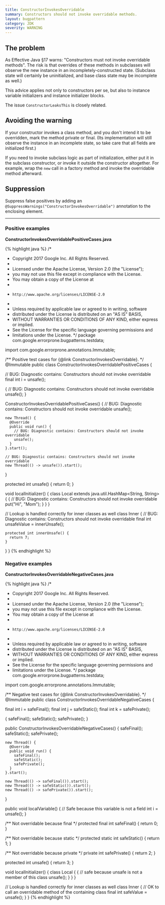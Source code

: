 ```yaml
---
title: ConstructorInvokesOverridable
summary: Constructors should not invoke overridable methods.
layout: bugpattern
category: JDK
severity: WARNING
---
```


<!--
*** AUTO-GENERATED, DO NOT MODIFY ***
To make changes, edit the @BugPattern annotation or the explanation in docs/bugpattern.
-->

## The problem
As Effective Java §17 warns: "Constructors must not invoke overridable methods".
The risk is that overrides of these methods in subclasses will observe the new
instance in an incompletely-constructed state. (Subclass state will certainly be
uninitialized, and base class state may be incomplete as well.)

This advice applies not only to constructors per se, but also to instance
variable initializers and instance initializer blocks.

The issue `ConstructorLeaksThis` is closely related.

## Avoiding the warning

If your constructor invokes a class method, and you don't intend it to be
overridden, mark the method private or final. (Its implementation will still
observe the instance in an incomplete state, so take care that all fields are
initialized first.)

If you need to invoke subclass logic as part of initialization, either put it in
the subclass constructor, or invoke it outside the constructor altogether. For
example, wrap the `new` call in a factory method and invoke the overridable
method afterward.

## Suppression
Suppress false positives by adding an `@SuppressWarnings("ConstructorInvokesOverridable")` annotation to the enclosing element.

----------

### Positive examples
__ConstructorInvokesOverridablePositiveCases.java__

{% highlight java %}
/*
 * Copyright 2017 Google Inc. All Rights Reserved.
 *
 * Licensed under the Apache License, Version 2.0 (the "License");
 * you may not use this file except in compliance with the License.
 * You may obtain a copy of the License at
 *
 *     http://www.apache.org/licenses/LICENSE-2.0
 *
 * Unless required by applicable law or agreed to in writing, software
 * distributed under the License is distributed on an "AS IS" BASIS,
 * WITHOUT WARRANTIES OR CONDITIONS OF ANY KIND, either express or implied.
 * See the License for the specific language governing permissions and
 * limitations under the License.
 */
package com.google.errorprone.bugpatterns.testdata;

import com.google.errorprone.annotations.Immutable;

/** Positive test cases for {@link ConstructorInvokesOverridable}. */
@Immutable
public class ConstructorInvokesOverridablePositiveCases {

  // BUG: Diagnostic contains: Constructors should not invoke overridable
  final int i = unsafe();

  {
    // BUG: Diagnostic contains: Constructors should not invoke overridable
    unsafe();
  }

  ConstructorInvokesOverridablePositiveCases() {
    // BUG: Diagnostic contains: Constructors should not invoke overridable
    unsafe();

    new Thread() {
      @Override
      public void run() {
        // BUG: Diagnostic contains: Constructors should not invoke overridable
        unsafe();
      }
    }.start();

    // BUG: Diagnostic contains: Constructors should not invoke overridable
    new Thread(() -> unsafe()).start();
  }

  protected int unsafe() {
    return 0;
  }

  void localInitializer() {
    class Local extends java.util.HashMap<String, String> {
      {
        // BUG: Diagnostic contains: Constructors should not invoke overridable
        put("Hi", "Mom");
      }
    }
  }

  // Lookup is handled correctly for inner classes as well
  class Inner {
    // BUG: Diagnostic contains: Constructors should not invoke overridable
    final int unsafeValue = innerUnsafe();

    protected int innerUnsafe() {
      return 7;
    }
  }
}
{% endhighlight %}

### Negative examples
__ConstructorInvokesOverridableNegativeCases.java__

{% highlight java %}
/*
 * Copyright 2017 Google Inc. All Rights Reserved.
 *
 * Licensed under the Apache License, Version 2.0 (the "License");
 * you may not use this file except in compliance with the License.
 * You may obtain a copy of the License at
 *
 *     http://www.apache.org/licenses/LICENSE-2.0
 *
 * Unless required by applicable law or agreed to in writing, software
 * distributed under the License is distributed on an "AS IS" BASIS,
 * WITHOUT WARRANTIES OR CONDITIONS OF ANY KIND, either express or implied.
 * See the License for the specific language governing permissions and
 * limitations under the License.
 */
package com.google.errorprone.bugpatterns.testdata;

import com.google.errorprone.annotations.Immutable;

/** Negative test cases for {@link ConstructorInvokesOverridable}. */
@Immutable
public class ConstructorInvokesOverridableNegativeCases {

  final int i = safeFinal();
  final int j = safeStatic();
  final int k = safePrivate();

  {
    safeFinal();
    safeStatic();
    safePrivate();
  }

  public ConstructorInvokesOverridableNegativeCases() {
    safeFinal();
    safeStatic();
    safePrivate();

    new Thread() {
      @Override
      public void run() {
        safeFinal();
        safeStatic();
        safePrivate();
      }
    }.start();

    new Thread(() -> safeFinal()).start();
    new Thread(() -> safeStatic()).start();
    new Thread(() -> safePrivate()).start();
  }

  public void localVariable() {
    // Safe because this variable is not a field
    int i = unsafe();
  }

  /** Not overridable because final */
  protected final int safeFinal() {
    return 0;
  }

  /** Not overridable because static */
  protected static int safeStatic() {
    return 1;
  }

  /** Not overridable because private */
  private int safePrivate() {
    return 2;
  }

  protected int unsafe() {
    return 3;
  }

  void localInitializer() {
    class Local {
      {
        // safe because unsafe is not a member of this class
        unsafe();
      }
    }
  }

  // Lookup is handled correctly for inner classes as well
  class Inner {
    // OK to call an overridable method of the containing class
    final int safeValue = unsafe();
  }
}
{% endhighlight %}

